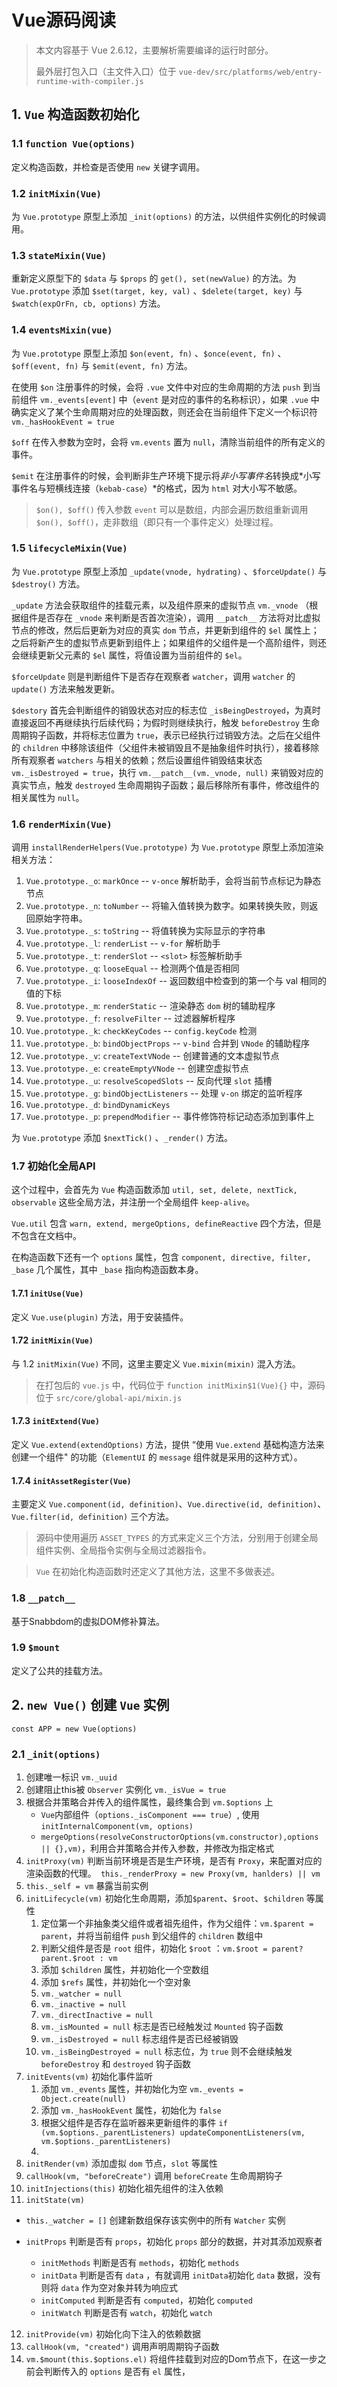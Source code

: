 # Vue源码阅读

> 本文内容基于 Vue 2.6.12，主要解析需要编译的运行时部分。
>
> 最外层打包入口（主文件入口）位于 `vue-dev/src/platforms/web/entry-runtime-with-compiler.js`

## 1. `Vue` 构造函数初始化

### 1.1 `function Vue(options)`

定义构造函数，并检查是否使用 `new` 关键字调用。

### 1.2 `initMixin(Vue)`

为 `Vue.prototype` 原型上添加 `_init(options)` 的方法，以供组件实例化的时候调用。

### 1.3 `stateMixin(Vue)`

重新定义原型下的 `$data` 与 `$props` 的 `get(), set(newValue)` 的方法。为 `Vue.prototype` 添加 `$set(target, key, val)` 、`$delete(target, key)` 与 `$watch(expOrFn, cb, options)` 方法。

### 1.4 `eventsMixin(vue)`

为 `Vue.prototype` 原型上添加 `$on(event, fn)` 、`$once(event, fn)` 、`$off(event, fn)` 与 `$emit(event, fn)` 方法。

在使用 `$on` 注册事件的时候，会将 `.vue` 文件中对应的生命周期的方法 `push` 到当前组件 `vm._events[event]` 中（`event` 是对应的事件的名称标识），如果 `.vue` 中确实定义了某个生命周期对应的处理函数，则还会在当前组件下定义一个标识符 `vm._hasHookEvent = true`

`$off` 在传入参数为空时，会将 `vm.events` 置为 `null`，清除当前组件的所有定义的事件。

`$emit` 在注册事件的时候，会判断非生产环境下提示将*非小写事件名*转换成*小写事件名与短横线连接（`kebab-case`）*的格式，因为 `html` 对大小写不敏感。

> `$on(), $off()` 传入参数 `event` 可以是数组，内部会遍历数组重新调用 `$on(), $off()`，走非数组（即只有一个事件定义）处理过程。

### 1.5 `lifecycleMixin(Vue)` 

为 `Vue.prototype` 原型上添加 `_update(vnode, hydrating)` 、`$forceUpdate()` 与 `$destroy()` 方法。

`_update` 方法会获取组件的挂载元素，以及组件原来的虚拟节点 `vm._vnode` （根据组件是否存在 `_vnode` 来判断是否首次渲染），调用 `__patch__` 方法将对比虚拟节点的修改，然后后更新为对应的真实 `dom` 节点，并更新到组件的 `$el` 属性上；之后将新产生的虚拟节点更新到组件上；如果组件的父组件是一个高阶组件，则还会继续更新父元素的 `$el` 属性，将值设置为当前组件的 `$el`。

`$forceUpdate` 则是判断组件下是否存在观察者 `watcher`，调用 `watcher` 的 `update()` 方法来触发更新。

`$destory` 首先会判断组件的销毁状态对应的标志位 `_isBeingDestroyed`，为真时直接返回不再继续执行后续代码；为假时则继续执行，触发 `beforeDestroy` 生命周期钩子函数，并将标志位置为 `true`，表示已经执行过销毁方法。之后在父组件的 `children` 中移除该组件（父组件未被销毁且不是抽象组件时执行），接着移除所有观察者 `watchers` 与相关的依赖；然后设置组件销毁结束状态 `vm._isDestroyed = true`，执行 `vm.__patch__(vm._vnode, null)` 来销毁对应的真实节点，触发 `destroyed` 生命周期钩子函数；最后移除所有事件，修改组件的相关属性为 `null`。

### 1.6 `renderMixin(Vue)` 

调用 `installRenderHelpers(Vue.prototype)` 为 `Vue.prototype` 原型上添加渲染相关方法：

1. `Vue.prototype._o`: `markOnce` -- `v-once` 解析助手，会将当前节点标记为静态节点
2. `Vue.prototype._n`: `toNumber` -- 将输入值转换为数字。如果转换失败，则返回原始字符串。
3. `Vue.prototype._s`: `toString` -- 将值转换为实际显示的字符串
4. `Vue.prototype._l`: `renderList` -- `v-for` 解析助手
5. `Vue.prototype._t`: `renderSlot` -- `<slot>` 标签解析助手
6. `Vue.prototype._q`: `looseEqual` -- 检测两个值是否相同
7. `Vue.prototype._i`: `looseIndexOf` -- 返回数组中检查到的第一个与 val 相同的值的下标
8. `Vue.prototype._m`: `renderStatic` -- 渲染静态 `dom` 树的辅助程序
9. `Vue.prototype._f`: `resolveFilter` -- 过滤器解析程序
10. `Vue.prototype._k`: `checkKeyCodes` -- `config.keyCode` 检测
11. `Vue.prototype._b`: `bindObjectProps` -- `v-bind` 合并到 `VNode` 的辅助程序
12. `Vue.prototype._v`: `createTextVNode` -- 创建普通的文本虚拟节点
13. `Vue.prototype._e`: `createEmptyVNode` --  创建空虚拟节点
14. `Vue.prototype._u`: `resolveScopedSlots` -- 反向代理 `slot` 插槽
15. `Vue.prototype._g`: `bindObjectListeners` -- 处理 `v-on` 绑定的监听程序
16. `Vue.prototype._d`: `bindDynamicKeys`
17. `Vue.prototype._p`: `prependModifier` -- 事件修饰符标记动态添加到事件上

为 `Vue.prototype` 添加 `$nextTick()` 、`_render()` 方法。

### 1.7 初始化全局API

这个过程中，会首先为 `Vue` 构造函数添加 `util, set, delete, nextTick, observable` 这些全局方法，并注册一个全局组件 `keep-alive`。

`Vue.util` 包含 `warn, extend, mergeOptions, defineReactive` 四个方法，但是不包含在文档中。

在构造函数下还有一个 `options` 属性，包含 `component, directive, filter, _base` 几个属性，其中 `_base` 指向构造函数本身。

#### 1.7.1 `initUse(Vue)`

定义 `Vue.use(plugin)` 方法，用于安装插件。

#### 1.72 `initMixin(Vue)`

与 1.2 `initMixin(Vue)` 不同，这里主要定义 `Vue.mixin(mixin)` 混入方法。

> 在打包后的 `vue.js` 中，代码位于 `function initMixin$1(Vue){}` 中，源码位于 `src/core/global-api/mixin.js`

#### 1.7.3 `initExtend(Vue)`

定义 `Vue.extend(extendOptions)` 方法，提供 “使用 `Vue.extend` 基础构造方法来创建一个组件" 的功能（`ElementUI` 的 `message` 组件就是采用的这种方式）。

#### 1.7.4 `initAssetRegister(Vue)`

主要定义 `Vue.component(id, definition)`、`Vue.directive(id, definition)`、`Vue.filter(id, definition)` 三个方法。

> 源码中使用遍历 `ASSET_TYPES` 的方式来定义三个方法，分别用于创建全局组件实例、全局指令实例与全局过滤器指令。

> `Vue` 在初始化构造函数时还定义了其他方法，这里不多做表述。

### 1.8 `__patch__`

基于Snabbdom的虚拟DOM修补算法。

### 1.9 `$mount`

定义了公共的挂载方法。

## 2. `new Vue()` 创建 `Vue` 实例

`const APP = new Vue(options)`

### 2.1 `_init(options)`

1. 创建唯一标识 `vm._uuid`
2. 创建阻止this被 `Observer` 实例化 `vm._isVue = true`
3. 根据合并策略合并传入的组件属性，最终集合到 `vm.$options` 上
   - `Vue`内部组件（`options._isComponent === true`）, 使用 `initInternalComponent(vm, options)`
   - `mergeOptions(resolveConstructorOptions(vm.constructor),options || {},vm)`，利用合并策略合并传入参数，并修改为指定格式
4. `initProxy(vm)` 判断当前环境是否是生产环境，是否有 `Proxy`，来配置对应的渲染函数的代理。` this._renderProxy = new Proxy(vm, hanlders) || vm`
5. `this._self = vm` 暴露当前实例
6. `initLifecycle(vm)` 初始化生命周期，添加`$parent`、`$root`、`$children` 等属性
   1. 定位第一个非抽象类父组件或者祖先组件，作为父组件：`vm.$parent = parent`，并将当前组件 `push` 到父组件的 `children` 数组中
   2. 判断父组件是否是 `root` 组件，初始化 `$root` ：`vm.$root = parent? parent.$root : vm`
   3. 添加 `$children` 属性，并初始化一个空数组
   4. 添加 `$refs` 属性，并初始化一个空对象
   5. `vm._watcher = null`
   6. `vm._inactive = null`
   7. `vm._directInactive = null`
   8. `vm._isMounted = null` 标志是否已经触发过 `Mounted` 钩子函数
   9. `vm._isDestroyed = null` 标志组件是否已经被销毁
   10. `vm._isBeingDestroyed = null` 标志位，为 `true` 则不会继续触发 `beforeDestroy` 和 `destroyed` 钩子函数
7. `initEvents(vm)` 初始化事件监听
   1. 添加 `vm._events` 属性，并初始化为空 `vm._events = Object.create(null)`
   2. 添加 `vm._hasHookEvent` 属性，初始化为 `false`
   3. 根据父组件是否存在监听器来更新组件的事件 `if (vm.$options._parentListeners) updateComponentListeners(vm, vm.$options._parentListeners) `
   4. 
8. `initRender(vm)` 添加虚拟 `dom` 节点，`slot` 等属性
9. `callHook(vm, "beforeCreate")` 调用 `beforeCreate` 生命周期钩子
10. `initInjections(this)` 初始化祖先组件的注入依赖
11. `initState(vm)` 
- `this._watcher = []` 创建新数组保存该实例中的所有 `Watcher` 实例
    
- `initProps` 判断是否有 `props`，初始化 `props` 部分的数据，并对其添加观察者
    - `initMethods` 判断是否有 `methods`，初始化 `methods`
    - `initData` 判断是否有 `data` ，有就调用 `initData`初始化 `data` 数据，没有则将 `data` 作为空对象并转为响应式
    - `initComputed` 判断是否有 `computed`，初始化 `computed`
    - `initWatch` 判断是否有 `watch`，初始化 `watch`
12. `initProvide(vm)` 初始化向下注入的依赖数据
13. `callHook(vm, "created")` 调用声明周期钩子函数
14. `vm.$mount(this.$options.el)` 将组件挂载到对应的Dom节点下，在这一步之前会判断传入的 `options` 是否有 `el` 属性，

